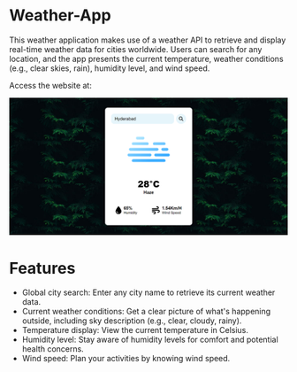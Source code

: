 # Weather-App
This weather application makes use of a weather API to retrieve and display real-time weather data for cities worldwide. Users can search for any location, and the app presents the current temperature, weather conditions (e.g., clear skies, rain), humidity level, and wind speed.

Access the website at: 

![weather-details](screenshot.png)

# Features
* Global city search: Enter any city name to retrieve its current weather data.
* Current weather conditions: Get a clear picture of what's happening outside, including sky description (e.g., clear, cloudy, rainy).
* Temperature display: View the current temperature in Celsius.
* Humidity level: Stay aware of humidity levels for comfort and potential health concerns.
* Wind speed: Plan your activities by knowing wind speed.
